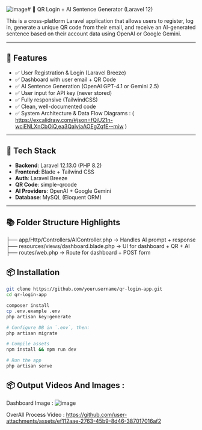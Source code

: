 ![image](https://github.com/user-attachments/assets/122dfe7c-3f2a-4864-980a-198dde74ed62)# 🧾 QR Login + AI Sentence Generator (Laravel 12)

This is a cross-platform Laravel application that allows users to register, log in, generate a unique QR code from their email, and receive an AI-generated sentence based on their account data using OpenAI or Google Gemini.

---

## 🚀 Features

- ✅ User Registration & Login (Laravel Breeze)
- ✅ Dashboard with user email + QR Code
- ✅ AI Sentence Generation (OpenAI GPT-4.1 or Gemini 2.5)
- ✅ User input for API key (never stored)
- ✅ Fully responsive (TailwindCSS)
- ✅ Clean, well-documented code
- ✅ System Architecture & Data Flow Diagrams : ( https://excalidraw.com/#json=fQiU21n-wciENLXnCbOiQ,ea3QalvjaAOEgZqfE--miw ) 


---

## 🧪 Tech Stack

- **Backend**: Laravel 12.13.0 (PHP 8.2)
- **Frontend**: Blade + Tailwind CSS
- **Auth**: Laravel Breeze
- **QR Code**: simple-qrcode
- **AI Providers**: OpenAI + Google Gemini
- **Database**: MySQL (Eloquent ORM)

---

## 📚 Folder Structure Highlights
├── app/Http/Controllers/AIController.php   → Handles AI prompt + response
├── resources/views/dashboard.blade.php     → UI for dashboard + QR + AI
├── routes/web.php                          → Route for dashboard + POST form

## 📦 Installation

```bash
git clone https://github.com/yourusername/qr-login-app.git
cd qr-login-app

composer install
cp .env.example .env
php artisan key:generate

# Configure DB in `.env`, then:
php artisan migrate

# Compile assets
npm install && npm run dev

# Run the app
php artisan serve

```
## 📦 Output Videos And Images : 
Dashboard Image : 
![image](https://github.com/user-attachments/assets/656a04f0-2dcd-4cb8-8c84-b062093d960e)

OverAll Process Video : 
https://github.com/user-attachments/assets/ef112aae-2763-45b9-8d46-387017016af2


